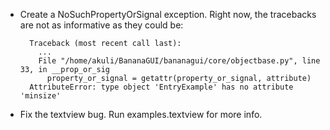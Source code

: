 - Create a NoSuchPropertyOrSignal exception. Right now, the tracebacks
    are not as informative as they could be:

        Traceback (most recent call last):
          ...
          File "/home/akuli/BananaGUI/bananagui/core/objectbase.py", line 33, in __prop_or_sig
            property_or_signal = getattr(property_or_signal, attribute)
        AttributeError: type object 'EntryExample' has no attribute 'minsize'

- Fix the textview bug. Run examples.textview for more info.
